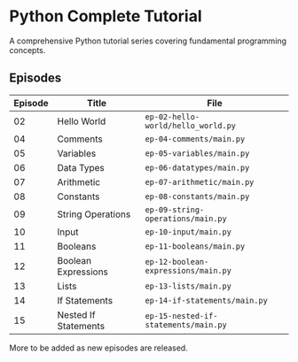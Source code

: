 # Python Complete Tutorial

A comprehensive Python tutorial series covering fundamental programming concepts.

## Episodes

| Episode | Title | File |
|---------|-------|------|
| 02 | Hello World | `ep-02-hello-world/hello_world.py` |
| 04 | Comments | `ep-04-comments/main.py` |
| 05 | Variables | `ep-05-variables/main.py` |
| 06 | Data Types | `ep-06-datatypes/main.py` |
| 07 | Arithmetic | `ep-07-arithmetic/main.py` |
| 08 | Constants | `ep-08-constants/main.py` |
| 09 | String Operations | `ep-09-string-operations/main.py` |
| 10 | Input | `ep-10-input/main.py` |
| 11 | Booleans | `ep-11-booleans/main.py` |
| 12 | Boolean Expressions | `ep-12-boolean-expressions/main.py` |
| 13 | Lists | `ep-13-lists/main.py` |
| 14 | If Statements | `ep-14-if-statements/main.py` |
| 15 | Nested If Statements | `ep-15-nested-if-statements/main.py` |

More to be added as new episodes are released.